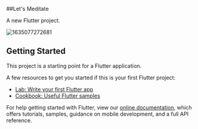 ##Let's Meditate

A new Flutter project.

![1635077272681](https://user-images.githubusercontent.com/93077660/138593554-d61c0eab-0f76-44c6-b99d-3b73198bb091.jpg)

## Getting Started

This project is a starting point for a Flutter application.

A few resources to get you started if this is your first Flutter project:

- [Lab: Write your first Flutter app](https://flutter.dev/docs/get-started/codelab)
- [Cookbook: Useful Flutter samples](https://flutter.dev/docs/cookbook)

For help getting started with Flutter, view our
[online documentation](https://flutter.dev/docs), which offers tutorials,
samples, guidance on mobile development, and a full API reference.
